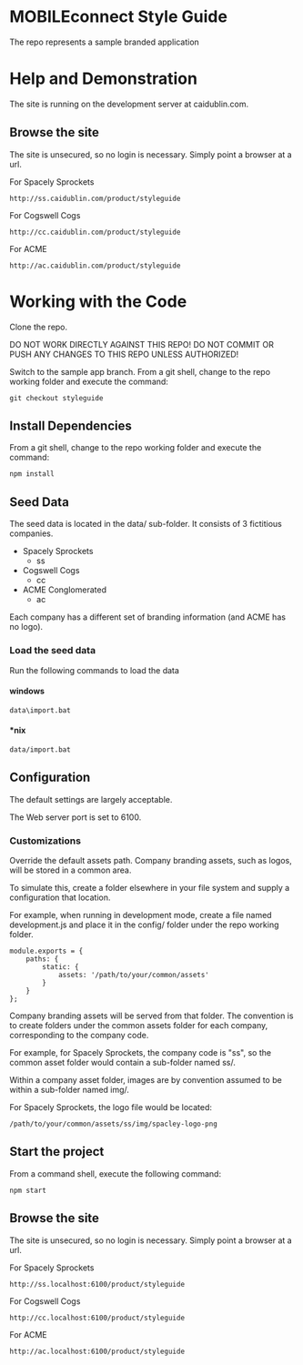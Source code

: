 MOBILEconnect Style Guide
=========================

The repo represents a sample branded application

# Help and Demonstration
The site is running on the development server at caidublin.com.

## Browse the site
The site is unsecured, so no login is necessary. Simply point a browser at a url.

For Spacely Sprockets
```
http://ss.caidublin.com/product/styleguide
```

For Cogswell Cogs
```
http://cc.caidublin.com/product/styleguide
```

For ACME
```
http://ac.caidublin.com/product/styleguide
```

# Working with the Code

Clone the repo.

DO NOT WORK DIRECTLY AGAINST THIS REPO! DO NOT COMMIT OR PUSH ANY CHANGES TO THIS REPO UNLESS AUTHORIZED!

Switch to the sample app branch. From a git shell, change to the repo working folder and execute the command:

`git checkout styleguide`

## Install Dependencies

From a git shell, change to the repo working folder and execute the command:

`npm install`

## Seed Data
The seed data is located in the data/ sub-folder. It consists of 3 fictitious companies.

* Spacely Sprockets
    * ss
* Cogswell Cogs
    * cc
* ACME Conglomerated
    * ac

Each company has a different set of branding information (and ACME has no logo).

### Load the seed data
Run the following commands to load the data

#### windows
```
data\import.bat
```

#### *nix
```
data/import.bat
```

## Configuration
The default settings are largely acceptable.

The Web server port is set to 6100.

### Customizations
Override the default assets path. Company branding assets, such as logos, will be stored in a common area.

To simulate this, create a folder elsewhere in your file system and supply a configuration that location.

For example, when running in development mode, create a file named development.js and place it in the config/ folder under the repo working folder.

```
module.exports = {
    paths: {
        static: {
            assets: '/path/to/your/common/assets'
        }
    }
};
```

Company branding assets will be served from that folder. The convention is to create folders under the common assets folder for each company, corresponding to the company code.

For example, for Spacely Sprockets, the company code is "ss", so the common asset folder would contain a sub-folder named ss/.

Within a company asset folder, images are by convention assumed to be within a sub-folder named img/.

For Spacely Sprockets, the logo file would be located:
```
/path/to/your/common/assets/ss/img/spacley-logo-png
```

## Start the project
From a command shell, execute the following command:

`npm start`

## Browse the site
The site is unsecured, so no login is necessary. Simply point a browser at a url.

For Spacely Sprockets
```
http://ss.localhost:6100/product/styleguide
```

For Cogswell Cogs
```
http://cc.localhost:6100/product/styleguide
```

For ACME
```
http://ac.localhost:6100/product/styleguide
```
